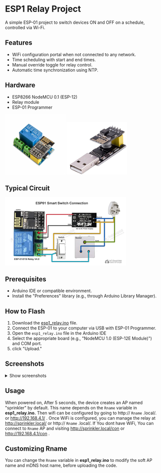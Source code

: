 # ESP1 Relay Project
A simple ESP-01 project to switch devices ON and OFF on a schedule, controlled via Wi-Fi.

## Features
- WiFi configuration portal when not connected to any network.
- Time scheduling with start and end times.
- Manual override toggle for relay control.
- Automatic time synchronization using NTP.

## Hardware
- ESP8266 NodeMCU 0.1 (ESP-12)
- Relay module 
- ESP-01 Programmer
<div>
<img src="images/ESP8266-ESP-01-5V-WiFi-Relay-Module.png" alt="Relay Module" style="max-width:200px;">
<img src="images/esp01-programmer.webp" alt="ESP-01 Programmer" style="max-width:200px;">
</div>

## Typical Circuit
<div>
<img src="images/esp-01-circuit.webp" alt="Relay Circuit" style="max-width:400px;">
</div>

## Prerequisites
- Arduino IDE or compatible environment.
- Install the "Preferences" library (e.g., through Arduino Library Manager).

## How to Flash
1. Download the [esp1_relay.ino]() file.
2. Connect the ESP-01 to your computer via USB with ESP-01 Programmer.
3. Open the `esp1_relay.ino` file in the Arduino IDE 
4. Select the appropriate board (e.g., "NodeMCU 1.0 (ESP-12E Module)") and COM port.
5. click "Upload."

## Screenshots
<details><summary>Show screenshots</summary>

<img src="images/Relay_control.png" alt="Relay Control" style="max-width:300px;">
<img src="images/configure_wifi.png" alt="Configure WiFi" style="max-width:300px;">

</details>



## Usage
When powered on, After 5 seconds, the device creates an AP named "sprinkler" by default. This name depends on the `Rname` variable in **esp1_relay.ino.** 
Then wifi can be configured by going to http:// `Rname` .local/. or http://192.168.4.1/ .
Once WiFi is configured, you can manage the relay at http://sprinkler.local/ or http:// `Rname` .local/.
If You dont have WiFi, You can connect to `Rname` AP and visiting http://sprinkler.local/con or http://192.168.4.1/con . 

## Customizing Rname
You can change the `Rname` variable in **esp1_relay.ino** to modify the soft AP name and mDNS host name, before uploading the code. 

